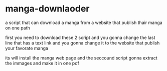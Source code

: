 # manga-downlaoder
a script that can download a manga from a website that publish thair manga on one  path


first you need to download these 2 script and you gonna change the last line that has a text link and you gonna change it to the website that publish your favorate manga 


its will install the manga web page and the seccound script gonna extract  the immages and make it in one pdf
